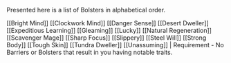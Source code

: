 Presented here is a list of Bolsters in alphabetical order.

[[Bright Mind]]
[[Clockwork Mind]]
[[Danger Sense]]
[[Desert Dweller]]
[[Expeditious Learning]]
[[Gleaming]]
[[Lucky]]
[[Natural Regeneration]]
[[Scavenger Mage]]
[[Sharp Focus]]
[[Slippery]]
[[Steel Will]]
[[Strong Body]]
[[Tough Skin]]
[[Tundra Dweller]]
[[Unassuming]] | Requirement - No Barriers or Bolsters that result in you having notable traits.
